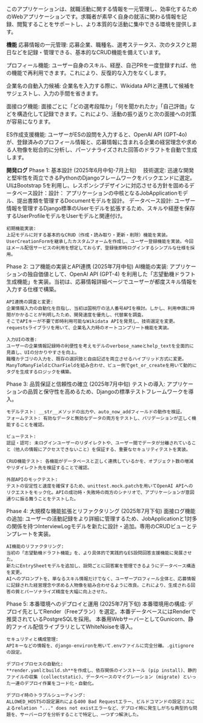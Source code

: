 このアプリケーションは、就職活動に関する情報を一元管理し、効率化するためのWebアプリケーションです。求職者が素早く自身の就活に関わる情報を記録、閲覧することをサポートし、より本質的な活動に集中できる環境を提供します。

**機能**
  応募情報の一元管理:
    応募企業、職種名、選考ステータス、次のタスクと期日などを記録・管理できる、基本的なCRUD機能を備えています。
  
  プロフィール機能:
    ユーザー自身のスキル、経歴、自己PRを一度登録すれば、他の機能で再利用できます。これにより、反復的な入力をなくします。
  
  企業名の自動入力候補:
    企業名を入力する際に、Wikidata APIと連携して候補をサジェストし、入力の手間を省きます。
  
  面接ログ機能:
    面接ごとに「どの選考段階か」「何を聞かれたか」「自己評価」などを構造化して記録できます。これにより、活動の振り返りと次の面接への対策が容易になります。
  
  ES作成支援機能:
    ユーザーがESの設問を入力すると、OpenAI API (GPT-4o) が、登録済みのプロフィール情報と、応募情報に含まれる企業の経営理念や求める人物像を総合的に分析し、パーソナライズされた回答のドラフトを自動で生成します。


**開発ログ**
  Phase 1: 基本設計 (2025年6月中旬-7月上旬)
  　技術選定: 迅速な開発と堅牢性を両立できるPythonのDjangoフレームワークをバックエンドに選定。UIはBootstrap 5を利用し、レスポンシブデザインに対応させる方針を固めるデータベース設計：設計：
    アプリケーションの中核となるJobApplicationモデル、提出書類を管理するDocumentモデルを設計。
    データベース設計:
    ユーザー情報を管理するDjango標準のUserモデルを拡張するため、スキルや経歴を保存するUserProfileモデルをUserモデルと関連付け。
  
    初期機能実装:
    上記モデルに対する基本的なCRUD（作成・読み取り・更新・削除）機能を実装。
    UserCreationFormを継承したカスタムフォームを作成し、ユーザー登録機能を実装。今回はメール配信サービスの利用を想定しておらず、登録後即時ログインするシンプルな仕様を採用。
  
  Phase 2: コア機能の実装とAPI連携 (2025年7月中旬)
    AI機能の実装:
    アプリケーションの独自価値として、OpenAI API (GPT-4) を利用した「志望動機ドラフト生成機能」を実装。当初は、応募情報詳細ページでユーザーが都度スキル情報を入力する仕様で構築。
    
    API連携の調査と変更:
    企業情報入力の自動化を目指し、当初は国税庁の法人番号APIを検討。しかし、利用申請に時間がかかることが判明したため、開発速度を優先し、代替案を調査。
    そこでAPIキーが不要で即時利用可能なWikidata APIを発見し、技術選定を変更。requestsライブラリを用いて、企業名入力時のオートコンプリート機能を実装。
    
    入力UIの改善:
    ユーザーの企業情報記録時の利便性を考えモデルのverbose_nameとhelp_textを全面的に見直し、UIの分かりやすさを向上。
    職種カテゴリの入力を、既存の選択肢と自由記述を両立させるハイブリッド方式に変更。ManyToManyFieldとCharFieldを組み合わせ、ビュー側でget_or_createを用いて動的にタグを生成するロジックを構築。
  
  Phase 3: 品質保証と信頼性の確立 (2025年7月中旬)
    テストの導入:
    アプリケーションの品質と保守性を高めるため、Djangoの標準テストフレームワークを導入。
    
    モデルテスト: __str__メソッドの出力や、auto_now_addフィールドの動作を検証。
    フォームテスト: 有効なデータと無効なデータの両方をテストし、バリデーションが正しく機能することを確認。
    
    ビューテスト:
    認証・認可: 未ログインユーザーのリダイレクトや、ユーザー間でデータが分離されていること（他人の情報にアクセスできないこと）を保証する、重要なセキュリティテストを実装。
    
    CRUD機能テスト: 各機能がデータベースと正しく連携しているかを、オブジェクト数の増減やリダイレクト先を検証することで確認。
    
    外部APIのモックテスト:
    テストの安定性と速度を確保するため、unittest.mock.patchを用いてOpenAI APIへのリクエストをモック化。APIの成功時・失敗時の両方のシナリオで、アプリケーションが意図通りに振る舞うことをテストした。
  
  Phase 4: 大規模な機能拡張とリファクタリング (2025年7月下旬)
    面接ログ機能の追加:
    ユーザーの活動記録をより詳細に管理するため、JobApplicationと1対多の関係を持つInterviewLogモデルを新たに設計・追加。専用のCRUDビューとテンプレートを実装。
    
    AI機能のリファクタリング:
    当初の「志望動機ドラフト機能」を、より具体的で実践的なES設問回答支援機能に発展させた。
    新たにEntrySheetモデルを追加し、設問ごとに回答案を管理できるようにデータベース構造を変更。
    AIへのプロンプトを、単なるスキル情報だけでなく、ユーザープロフィール全体と、応募情報に記録された経営理念や求める人物像を組み合わせるように改良。これにより、生成される回答の質とパーソナライズ精度を大幅に向上させた。
  
  Phase 5: 本番環境へのデプロイと運用 (2025年7月下旬)
    本番環境用の構成:
    デプロイ先としてRender（Freeプラン）を選定。本番データベースにはRenderで推奨されているPostgreSQLを採用。
    本番用WebサーバーとしてGunicorn、静的ファイル配信ライブラリとしてWhiteNoiseを導入。
    
    セキュリティと構成管理:
    APIキーなどの情報を、django-environを用いて.envファイルに完全分離。.gitignoreの設定。
    
    デプロイプロセスの自動化:
    **render.yamlとbuild.sh**を作成し、依存関係のインストール (pip install)、静的ファイルの収集 (collectstatic)、データベースのマイグレーション (migrate) といった一連のデプロイ作業をコード化・自動化。
    
    デプロイ時のトラブルシューティング:
    ALLOWED_HOSTSの設定漏れによる400 Bad Requestエラー、ビルドコマンドの設定ミスによるrelation "..." does not existエラーなど、デプロイ時に発生しがちな典型的な問題を、サーバーログを分析することで特定し、一つずつ解決した。
